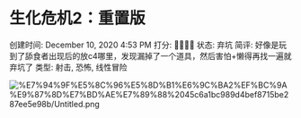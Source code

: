 # 生化危机2：重置版

创建时间: December 10, 2020 4:53 PM
打分: 💛💛💛🖤
状态: 弃坑
简评: 好像是玩到了舔食者出现后的放c4哪里，发现漏掉了一个道具，然后害怕+懒得再找一遍就弃坑了
类型: 射击, 恐怖, 线性冒险

![%E7%94%9F%E5%8C%96%E5%8D%B1%E6%9C%BA2%EF%BC%9A%E9%87%8D%E7%BD%AE%E7%89%88%2045c6a1bc989d4bef8715be287ee5e98b/Untitled.png](%E7%94%9F%E5%8C%96%E5%8D%B1%E6%9C%BA2%EF%BC%9A%E9%87%8D%E7%BD%AE%E7%89%88%2045c6a1bc989d4bef8715be287ee5e98b/Untitled.png)